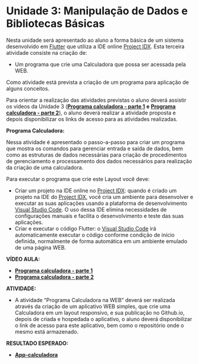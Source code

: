 # Unidade 3: Manipulação de Dados e Bibliotecas Básicas

Nesta unidade  será apresentado ao aluno a forma básica de um sistema desenvolvido em [Flutter](https://flutter.dev/)  que utiliza a IDE online [Project IDX](https://idx.dev/). Esta terceira atividade consiste na criação de:

- Um programa que crie uma Calculadora que possa ser acessada pela WEB.

Como atividade está prevista a criação de um programa para aplicação de alguns conceitos.

Para orientar a realização das atividades previstas o aluno deverá assistir os vídeos da Unidade 3 ([**Programa calculadora - parte 1**](https://youtu.be/71y_zh4V3qM) **e** [**Programa calculadora - parte 2**](https://youtu.be/zbcGk42WUnQ)), o aluno deverá realizar a atividade proposta e depois disponibilizar os links de acesso para as atividades realizadas.

**Programa Calculadora:**

Nessa atividade é apresentado o passo-a-passo para criar um programa que mostra os comandos para gerenciar entrada e saída de dados, bem como as estruturas de dados necessárias para criação de procedimentos de gerenciamento e processamento dos dados necessários para realização da criação de uma calculadora.

Para executar o programa que crie este Layout você deve:

- Criar um projeto na IDE online no [Project IDX](https://idx.dev/): quando é criado um projeto na IDE do [Project IDX](https://idx.dev/), você cria um ambiente para desenvolver e executar as suas aplicações usando a plataforma de desenvolvimento [Visual Studio Code](https://code.visualstudio.com/). O uso dessa IDE elimina necessidades de configurações manuais e facilita o desenvolvimento e teste das suas aplicações.
- Criar e executar o código Flutter: o [Visual Studio Code](https://code.visualstudio.com/) irá automaticamente executar o código conforme condição de início definida, normalmente de forma automática em um ambiente emulado de uma página WEB.

**VÍDEO AULA:**

- [**Programa calculadora - parte 1**](https://youtu.be/71y_zh4V3qM)
- [**Programa calculadora - parte 2**](https://youtu.be/zbcGk42WUnQ)

**ATIVIDADE:**

- A atividade “Programa Calculadora na WEB” deverá ser realizada através da criação de um aplicativo WEB simples, que crie uma Calculadora em um layout responsivo, e sua publicação no Github.io, depois de criada e hospedada o aplicativo, o aluno deverá disponibilizar o link de acesso para este aplicativo, bem como o repositório onde o mesmo está armazenado.

**RESULTADO ESPERADO:** 

- [**App-calculadora**](https://aula-talento-teck.github.io/app-calculadora/)
